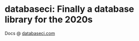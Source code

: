 # databaseci: Finally a database library for the 2020s

Docs @ [databaseci.com](https://databaseci.com/docs/databaseci)
